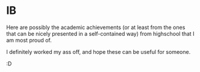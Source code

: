 # IB

Here are possibly the academic achievements (or at least from the ones that can be nicely presented in a self-contained way) from highschool that I am most proud of.

I definitely worked my ass off, and hope these can be useful for someone.

:D
